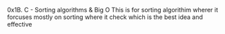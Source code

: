 0x1B. C - Sorting algorithms & Big O
This is for sorting algorithim wherer it forcuses mostly on sorting where it check which is the best idea and effective